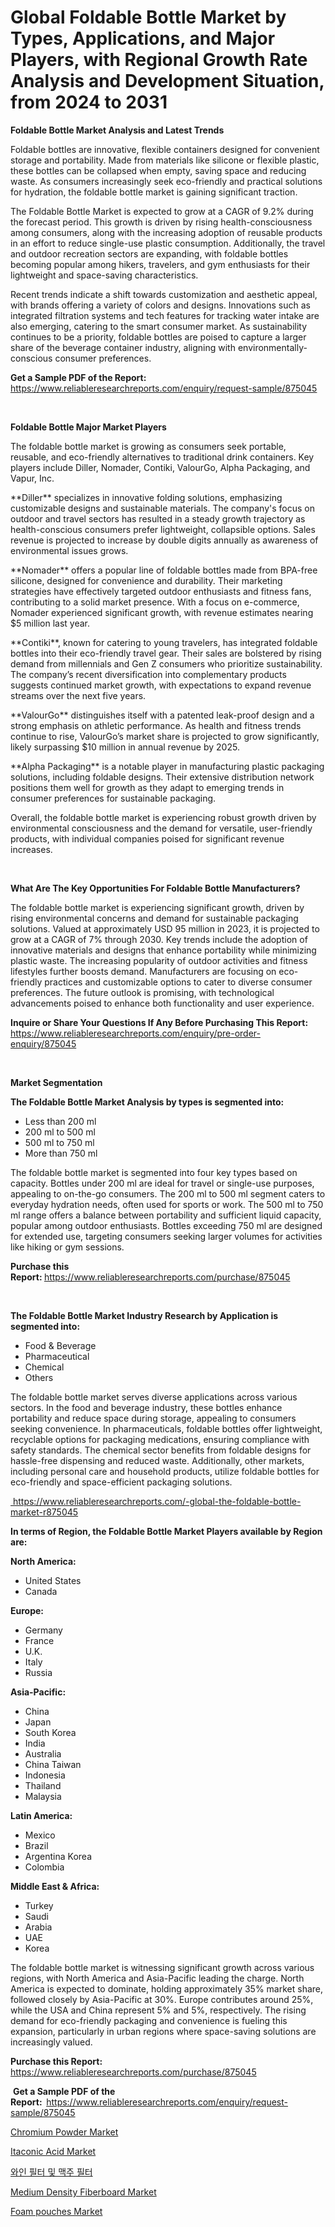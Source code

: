 <p><h1>Global Foldable Bottle Market by Types, Applications, and Major Players, with Regional Growth Rate Analysis and Development Situation, from 2024 to 2031</h1></p><p><strong>Foldable Bottle Market Analysis and Latest Trends</strong></p>
<p><p>Foldable bottles are innovative, flexible containers designed for convenient storage and portability. Made from materials like silicone or flexible plastic, these bottles can be collapsed when empty, saving space and reducing waste. As consumers increasingly seek eco-friendly and practical solutions for hydration, the foldable bottle market is gaining significant traction.</p><p>The Foldable Bottle Market is expected to grow at a CAGR of 9.2% during the forecast period. This growth is driven by rising health-consciousness among consumers, along with the increasing adoption of reusable products in an effort to reduce single-use plastic consumption. Additionally, the travel and outdoor recreation sectors are expanding, with foldable bottles becoming popular among hikers, travelers, and gym enthusiasts for their lightweight and space-saving characteristics.</p><p>Recent trends indicate a shift towards customization and aesthetic appeal, with brands offering a variety of colors and designs. Innovations such as integrated filtration systems and tech features for tracking water intake are also emerging, catering to the smart consumer market. As sustainability continues to be a priority, foldable bottles are poised to capture a larger share of the beverage container industry, aligning with environmentally-conscious consumer preferences.</p></p>
<p><strong>Get a Sample PDF of the Report:&nbsp;</strong> <a href="https://www.reliableresearchreports.com/enquiry/request-sample/875045">https://www.reliableresearchreports.com/enquiry/request-sample/875045</a></p>
<p>&nbsp;</p>
<p><strong>Foldable Bottle Major Market Players</strong></p>
<p><p>The foldable bottle market is growing as consumers seek portable, reusable, and eco-friendly alternatives to traditional drink containers. Key players include Diller, Nomader, Contiki, ValourGo, Alpha Packaging, and Vapur, Inc.</p><p>**Diller** specializes in innovative folding solutions, emphasizing customizable designs and sustainable materials. The company's focus on outdoor and travel sectors has resulted in a steady growth trajectory as health-conscious consumers prefer lightweight, collapsible options. Sales revenue is projected to increase by double digits annually as awareness of environmental issues grows.</p><p>**Nomader** offers a popular line of foldable bottles made from BPA-free silicone, designed for convenience and durability. Their marketing strategies have effectively targeted outdoor enthusiasts and fitness fans, contributing to a solid market presence. With a focus on e-commerce, Nomader experienced significant growth, with revenue estimates nearing $5 million last year.</p><p>**Contiki**, known for catering to young travelers, has integrated foldable bottles into their eco-friendly travel gear. Their sales are bolstered by rising demand from millennials and Gen Z consumers who prioritize sustainability. The company’s recent diversification into complementary products suggests continued market growth, with expectations to expand revenue streams over the next five years.</p><p>**ValourGo** distinguishes itself with a patented leak-proof design and a strong emphasis on athletic performance. As health and fitness trends continue to rise, ValourGo’s market share is projected to grow significantly, likely surpassing $10 million in annual revenue by 2025.</p><p>**Alpha Packaging** is a notable player in manufacturing plastic packaging solutions, including foldable designs. Their extensive distribution network positions them well for growth as they adapt to emerging trends in consumer preferences for sustainable packaging.</p><p>Overall, the foldable bottle market is experiencing robust growth driven by environmental consciousness and the demand for versatile, user-friendly products, with individual companies poised for significant revenue increases.</p></p>
<p>&nbsp;</p>
<p><strong>What Are The Key Opportunities For Foldable Bottle Manufacturers?</strong></p>
<p><p>The foldable bottle market is experiencing significant growth, driven by rising environmental concerns and demand for sustainable packaging solutions. Valued at approximately USD 95 million in 2023, it is projected to grow at a CAGR of 7% through 2030. Key trends include the adoption of innovative materials and designs that enhance portability while minimizing plastic waste. The increasing popularity of outdoor activities and fitness lifestyles further boosts demand. Manufacturers are focusing on eco-friendly practices and customizable options to cater to diverse consumer preferences. The future outlook is promising, with technological advancements poised to enhance both functionality and user experience.</p></p>
<p><strong>Inquire or Share Your Questions If Any Before Purchasing This Report:</strong> <a href="https://www.reliableresearchreports.com/enquiry/pre-order-enquiry/875045">https://www.reliableresearchreports.com/enquiry/pre-order-enquiry/875045</a></p>
<p>&nbsp;</p>
<p><strong>Market Segmentation</strong></p>
<p><strong>The Foldable Bottle Market Analysis by types is segmented into:</strong></p>
<p><ul><li>Less than 200 ml</li><li>200 ml to 500 ml</li><li>500 ml to 750 ml</li><li>More than 750 ml</li></ul></p>
<p><p>The foldable bottle market is segmented into four key types based on capacity. Bottles under 200 ml are ideal for travel or single-use purposes, appealing to on-the-go consumers. The 200 ml to 500 ml segment caters to everyday hydration needs, often used for sports or work. The 500 ml to 750 ml range offers a balance between portability and sufficient liquid capacity, popular among outdoor enthusiasts. Bottles exceeding 750 ml are designed for extended use, targeting consumers seeking larger volumes for activities like hiking or gym sessions.</p></p>
<p><strong>Purchase this Report:&nbsp;</strong><a href="https://www.reliableresearchreports.com/purchase/875045">https://www.reliableresearchreports.com/purchase/875045</a></p>
<p>&nbsp;</p>
<p><strong>The Foldable Bottle Market Industry Research by Application is segmented into:</strong></p>
<p><ul><li>Food & Beverage</li><li>Pharmaceutical</li><li>Chemical</li><li>Others</li></ul></p>
<p><p>The foldable bottle market serves diverse applications across various sectors. In the food and beverage industry, these bottles enhance portability and reduce space during storage, appealing to consumers seeking convenience. In pharmaceuticals, foldable bottles offer lightweight, recyclable options for packaging medications, ensuring compliance with safety standards. The chemical sector benefits from foldable designs for hassle-free dispensing and reduced waste. Additionally, other markets, including personal care and household products, utilize foldable bottles for eco-friendly and space-efficient packaging solutions.</p></p>
<p><a href="https://www.reliableresearchreports.com/-global-the-foldable-bottle-market-r875045">&nbsp;https://www.reliableresearchreports.com/-global-the-foldable-bottle-market-r875045</a></p>
<p><strong>In terms of Region, the Foldable Bottle Market Players available by Region are:</strong></p>
<p>
    <p> <strong> North America: </strong>
        <ul>
            <li>United States</li>
            <li>Canada</li>
        </ul>
        </p> 
    <p> <strong> Europe: </strong>
        <ul>
            <li>Germany</li>
            <li>France</li>
            <li>U.K.</li>
            <li>Italy</li>
            <li>Russia</li>
        </ul>
        </p> 
    <p> <strong> Asia-Pacific: </strong>
        <ul>
            <li>China</li>
            <li>Japan</li>
            <li>South Korea</li>
            <li>India</li>
            <li>Australia</li>
            <li>China Taiwan</li>
            <li>Indonesia</li>
            <li>Thailand</li>
            <li>Malaysia</li>
        </ul>
        </p> 
    <p> <strong> Latin America: </strong>
        <ul>
            <li>Mexico</li>
            <li>Brazil</li>
            <li>Argentina Korea</li>
            <li>Colombia</li>
        </ul>
        </p> 
    <p> <strong> Middle East & Africa: </strong>
        <ul>
            <li>Turkey</li>
            <li>Saudi</li>
            <li>Arabia</li>
            <li>UAE</li>
            <li>Korea</li>
        </ul>
    </p>
    </p>
<p><p>The foldable bottle market is witnessing significant growth across various regions, with North America and Asia-Pacific leading the charge. North America is expected to dominate, holding approximately 35% market share, followed closely by Asia-Pacific at 30%. Europe contributes around 25%, while the USA and China represent 5% and 5%, respectively. The rising demand for eco-friendly packaging and convenience is fueling this expansion, particularly in urban regions where space-saving solutions are increasingly valued.</p></p>
<p><strong>Purchase this Report: </strong><a href="https://www.reliableresearchreports.com/purchase/875045">https://www.reliableresearchreports.com/purchase/875045</a></p>
<p>&nbsp;<strong>Get a Sample PDF of the Report:&nbsp;&nbsp;</strong><a href="https://www.reliableresearchreports.com/enquiry/request-sample/875045">https://www.reliableresearchreports.com/enquiry/request-sample/875045</a></p>
<p><strong></strong></p>
<p><p><a href="https://issuu.com/reportprime-2/docs/chromium-powder-market-size-2030.pp_cb383de18809d3">Chromium Powder Market</a></p><p><a href="https://medium.com/@abigail.stewart9783456/future-insights-into-the-itaconic-acid-market-trends-and-regional-analysis-for-the-year-2e9e17514649">Itaconic Acid Market</a></p><p><a href="https://medium.com/@chungcameron76/%EC%84%B8%EA%B3%84-winefilter-and-beerfilter-market-%EC%9D%80-2024%EC%97%90%EC%84%9C-2031%EB%A1%9C-%EC%97%B0%ED%8F%89%EA%B7%A0-%EC%A6%9D%EA%B0%80%EC%9C%A8%EC%9D%84-%EB%B3%B4%EC%9D%BC-%EA%B2%83%EC%9C%BC%EB%A1%9C-%EC%98%88%EC%83%81%EB%90%A9%EB%8B%88%EB%8B%A4-5ecc093b2e9a">와인 필터 및 맥주 필터</a></p><p><a href="https://medium.com/@abigail.stewart9783456/the-global-medium-density-fiberboard-market-is-a-dynamic-and-growing-industry-72409ec33f08">Medium Density Fiberboard Market</a></p><p><a href="https://github.com/JubayerMia832/Market-Research-Report-List-1/blob/main/foam-pouches-market.md">Foam pouches Market</a></p></p>